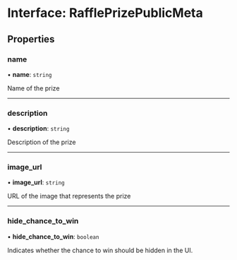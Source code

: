 # Interface: RafflePrizePublicMeta

## Properties

### name

• **name**: `string`

Name of the prize

___

### description

• **description**: `string`

Description of the prize

___

### image\_url

• **image\_url**: `string`

URL of the image that represents the prize

___

### hide\_chance\_to\_win

• **hide\_chance\_to\_win**: `boolean`

Indicates whether the chance to win should be hidden in the UI.
